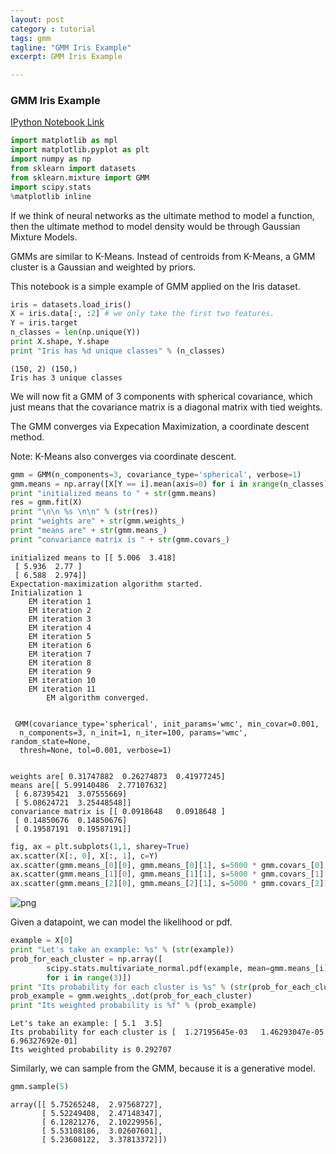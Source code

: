 ```yaml
---
layout: post
category : tutorial
tags: gmm
tagline: "GMM Iris Example"
excerpt: GMM Iris Example

---
```


### GMM Iris Example

[IPython Notebook Link](https://github.com/jxieeducation/Quick-Data-Science-Experiments-2016/blob/master/GMM/GMM%20Examples.ipynb)


```python
import matplotlib as mpl
import matplotlib.pyplot as plt
import numpy as np
from sklearn import datasets
from sklearn.mixture import GMM
import scipy.stats
%matplotlib inline
```

If we think of neural networks as the ultimate method to model a function, then the ultimate method to model density would be through Gaussian Mixture Models. 

GMMs are similar to K-Means. Instead of centroids from K-Means, a GMM cluster is a Gaussian and weighted by priors.

This notebook is a simple example of GMM applied on the Iris dataset.


```python
iris = datasets.load_iris()
X = iris.data[:, :2] # we only take the first two features.
Y = iris.target
n_classes = len(np.unique(Y))
print X.shape, Y.shape
print "Iris has %d unique classes" % (n_classes)
```

    (150, 2) (150,)
    Iris has 3 unique classes


We will now fit a GMM of 3 components with spherical covariance, which just means that the covariance matrix is a diagonal matrix with tied weights.

The GMM converges via Expecation Maximization, a coordinate descent method. 

Note: K-Means also converges via coordinate descent. 


```python
gmm = GMM(n_components=3, covariance_type='spherical', verbose=1)
gmm.means = np.array([X[Y == i].mean(axis=0) for i in xrange(n_classes)])
print "initialized means to " + str(gmm.means)
res = gmm.fit(X)
print "\n\n %s \n\n" % (str(res))
print "weights are" + str(gmm.weights_)
print "means are" + str(gmm.means_)
print "convariance matrix is " + str(gmm.covars_)
```

    initialized means to [[ 5.006  3.418]
     [ 5.936  2.77 ]
     [ 6.588  2.974]]
    Expectation-maximization algorithm started.
    Initialization 1
    	EM iteration 1
    	EM iteration 2
    	EM iteration 3
    	EM iteration 4
    	EM iteration 5
    	EM iteration 6
    	EM iteration 7
    	EM iteration 8
    	EM iteration 9
    	EM iteration 10
    	EM iteration 11
    		EM algorithm converged.
    
    
     GMM(covariance_type='spherical', init_params='wmc', min_covar=0.001,
      n_components=3, n_init=1, n_iter=100, params='wmc', random_state=None,
      thresh=None, tol=0.001, verbose=1) 
    
    
    weights are[ 0.31747882  0.26274873  0.41977245]
    means are[[ 5.99140486  2.77107632]
     [ 6.87395421  3.07555669]
     [ 5.08624721  3.25448548]]
    convariance matrix is [[ 0.0918648   0.0918648 ]
     [ 0.14850676  0.14850676]
     [ 0.19587191  0.19587191]]



```python
fig, ax = plt.subplots(1,1, sharey=True)
ax.scatter(X[:, 0], X[:, 1], c=Y)
ax.scatter(gmm.means_[0][0], gmm.means_[0][1], s=5000 * gmm.covars_[0][0], facecolors='none', edgecolors='r')
ax.scatter(gmm.means_[1][0], gmm.means_[1][1], s=5000 * gmm.covars_[1][0], facecolors='none', edgecolors='r')
ax.scatter(gmm.means_[2][0], gmm.means_[2][1], s=5000 * gmm.covars_[2][0], facecolors='none', edgecolors='r')
```

![png]({{site.imgrepo}}/gmm_iris.png)

Given a datapoint, we can model the likelihood or pdf. 


```python
example = X[0]
print "Let's take an example: %s" % (str(example))
prob_for_each_cluster = np.array([
        scipy.stats.multivariate_normal.pdf(example, mean=gmm.means_[i], cov=np.diag(gmm.covars_[i]))
        for i in range(3)])
print "Its probability for each cluster is %s" % (str(prob_for_each_cluster))
prob_example = gmm.weights_.dot(prob_for_each_cluster)
print "Its weighted probability is %f" % (prob_example)
```

    Let's take an example: [ 5.1  3.5]
    Its probability for each cluster is [  1.27195645e-03   1.46293047e-05   6.96327692e-01]
    Its weighted probability is 0.292707


Similarly, we can sample from the GMM, because it is a generative model.


```python
gmm.sample(5)
```




    array([[ 5.75265248,  2.97568727],
           [ 5.52249408,  2.47148347],
           [ 6.12821276,  2.10229956],
           [ 5.53108186,  3.02607601],
           [ 5.23608122,  3.37813372]])
